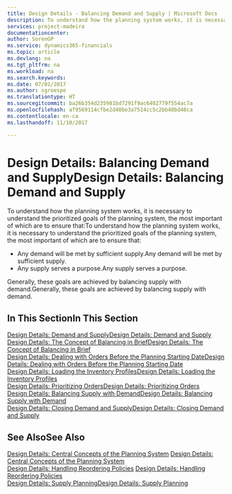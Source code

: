 ```yaml
---
title: Design Details - Balancing Demand and Supply | Microsoft Docs
description: To understand how the planning system works, it is necessary to understand the prioritized goals of the planning system, the most important of which are to ensure that any demand will be met by sufficient supply and any supply serves a purpose.
services: project-madeira
documentationcenter: 
author: SorenGP
ms.service: dynamics365-financials
ms.topic: article
ms.devlang: na
ms.tgt_pltfrm: na
ms.workload: na
ms.search.keywords: 
ms.date: 07/01/2017
ms.author: sgroespe
ms.translationtype: HT
ms.sourcegitcommit: ba26b354d235981bd7291f9ac6402779f554ac7a
ms.openlocfilehash: af9569114cfbe2d48be3a7514cc5c2bb48bd48ca
ms.contentlocale: en-ca
ms.lasthandoff: 11/10/2017

---
```

# <a name="design-details-balancing-demand-and-supply"></a><span data-ttu-id="6feb6-103">Design Details: Balancing Demand and Supply</span><span class="sxs-lookup"><span data-stu-id="6feb6-103">Design Details: Balancing Demand and Supply</span></span>
<span data-ttu-id="6feb6-104">To understand how the planning system works, it is necessary to understand the prioritized goals of the planning system, the most important of which are to ensure that:</span><span class="sxs-lookup"><span data-stu-id="6feb6-104">To understand how the planning system works, it is necessary to understand the prioritized goals of the planning system, the most important of which are to ensure that:</span></span>  

- <span data-ttu-id="6feb6-105">Any demand will be met by sufficient supply.</span><span class="sxs-lookup"><span data-stu-id="6feb6-105">Any demand will be met by sufficient supply.</span></span>  
- <span data-ttu-id="6feb6-106">Any supply serves a purpose.</span><span class="sxs-lookup"><span data-stu-id="6feb6-106">Any supply serves a purpose.</span></span>  

 <span data-ttu-id="6feb6-107">Generally, these goals are achieved by balancing supply with demand.</span><span class="sxs-lookup"><span data-stu-id="6feb6-107">Generally, these goals are achieved by balancing supply with demand.</span></span>  

## <a name="in-this-section"></a><span data-ttu-id="6feb6-108">In This Section</span><span class="sxs-lookup"><span data-stu-id="6feb6-108">In This Section</span></span>  
[<span data-ttu-id="6feb6-109">Design Details: Demand and Supply</span><span class="sxs-lookup"><span data-stu-id="6feb6-109">Design Details: Demand and Supply</span></span>](design-details-demand-and-supply.md)  
[<span data-ttu-id="6feb6-110">Design Details: The Concept of Balancing in Brief</span><span class="sxs-lookup"><span data-stu-id="6feb6-110">Design Details: The Concept of Balancing in Brief</span></span>](design-details-the-concept-of-balancing-in-brief.md)  
[<span data-ttu-id="6feb6-111">Design Details: Dealing with Orders Before the Planning Starting Date</span><span class="sxs-lookup"><span data-stu-id="6feb6-111">Design Details: Dealing with Orders Before the Planning Starting Date</span></span>](design-details-dealing-with-orders-before-the-planning-starting-date.md)  
[<span data-ttu-id="6feb6-112">Design Details: Loading the Inventory Profiles</span><span class="sxs-lookup"><span data-stu-id="6feb6-112">Design Details: Loading the Inventory Profiles</span></span>](design-details-loading-the-inventory-profiles.md)  
[<span data-ttu-id="6feb6-113">Design Details: Prioritizing Orders</span><span class="sxs-lookup"><span data-stu-id="6feb6-113">Design Details: Prioritizing Orders</span></span>](design-details-prioritizing-orders.md)  
[<span data-ttu-id="6feb6-114">Design Details: Balancing Supply with Demand</span><span class="sxs-lookup"><span data-stu-id="6feb6-114">Design Details: Balancing Supply with Demand</span></span>](design-details-balancing-supply-with-demand.md)  
[<span data-ttu-id="6feb6-115">Design Details: Closing Demand and Supply</span><span class="sxs-lookup"><span data-stu-id="6feb6-115">Design Details: Closing Demand and Supply</span></span>](design-details-closing-demand-and-supply.md)  

## <a name="see-also"></a><span data-ttu-id="6feb6-116">See Also</span><span class="sxs-lookup"><span data-stu-id="6feb6-116">See Also</span></span>  
 <span data-ttu-id="6feb6-117">[Design Details: Central Concepts of the Planning System](design-details-central-concepts-of-the-planning-system.md) </span><span class="sxs-lookup"><span data-stu-id="6feb6-117">[Design Details: Central Concepts of the Planning System](design-details-central-concepts-of-the-planning-system.md) </span></span>  
 <span data-ttu-id="6feb6-118">[Design Details: Handling Reordering Policies](design-details-handling-reordering-policies.md) </span><span class="sxs-lookup"><span data-stu-id="6feb6-118">[Design Details: Handling Reordering Policies](design-details-handling-reordering-policies.md) </span></span>  
 [<span data-ttu-id="6feb6-119">Design Details: Supply Planning</span><span class="sxs-lookup"><span data-stu-id="6feb6-119">Design Details: Supply Planning</span></span>](design-details-supply-planning.md)


